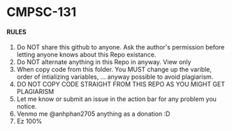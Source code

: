 # CMPSC-131

#### RULES ####

1. Do NOT share this github to anyone. Ask the author's permission before letting anyone knows about this Repo existance.
2. Do NOT alternate anything in this Repo in anyway. View only
3. When copy code from this folder. You MUST change up the varible, order of intializing variables, ... anyway possible to avoid plagiarism.
4. DO NOT COPY CODE STRAIGHT FROM THIS REPO AS YOU MIGHT GET PLAGIARISM
5. Let me know or submit an issue in the action bar for any problem you notice.
6. Venmo me @anhphan2705 anything as a donation :D
7. Ez 100%
